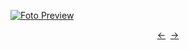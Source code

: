 [![Foto Preview](preview/301-400.avif)](https://20essentials.github.io/301-400)

<div align="center" style="display: flex; justify-content: center;">
  <a  href="https://github.com/20essentials/201-300" target="_blank">&#8592;</a>
  &nbsp;&nbsp;
  <a  href="https://github.com/20essentials/401-500" target="_blank">&#8594;</a>
</div>
